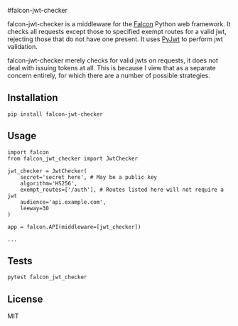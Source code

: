 #falcon-jwt-checker

falcon-jwt-checker is a middleware for the [Falcon](https://falconframework.org/) Python web framework. It checks all requests except those to specified exempt routes for a valid jwt, rejecting those that do not have one present. It uses [PyJwt](https://github.com/jpadilla/pyjwt) to perform jwt validation.

falcon-jwt-checker merely checks for valid jwts on requests, it does not deal with issuing tokens at all. This is because I view that as a separate concern entirely, for which there are a number of possible strategies.
 
## Installation

```
pip install falcon-jwt-checker
```

## Usage

```
import falcon
from falcon_jwt_checker import JwtChecker

jwt_checker = JwtChecker(
    secret='secret_here', # May be a public key
    algorithm='HS256',
    exempt_routes=['/auth'], # Routes listed here will not require a jwt
    audience='api.example.com',
    leeway=30
)

app = falcon.API(middleware=[jwt_checker])

...
```
 
## Tests

```
pytest falcon_jwt_checker
```
 
## License

MIT